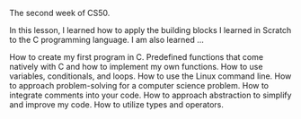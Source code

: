 The second week of CS50.

In this lesson, I learned how to apply the building blocks I learned in Scratch to the C programming language. I am also learned ...

How to create my first program in C.
Predefined functions that come natively with C and how to implement my own functions.
How to use variables, conditionals, and loops.
How to use the Linux command line.
How to approach problem-solving for a computer science problem.
How to integrate comments into your code.
How to approach abstraction to simplify and improve my code.
How to utilize types and operators.
